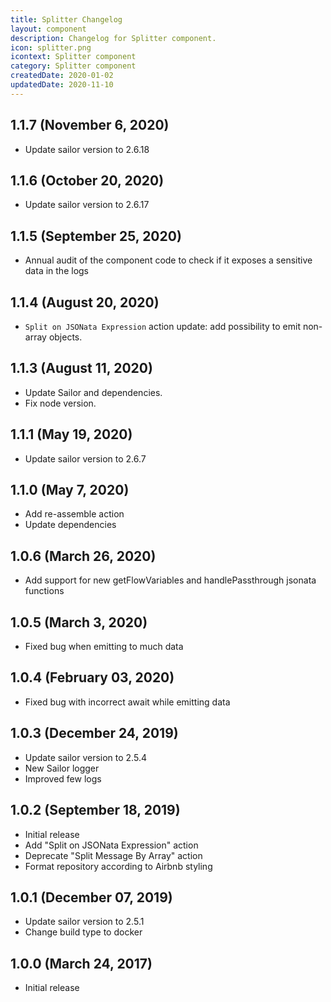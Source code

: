 ```yaml
---
title: Splitter Changelog
layout: component
description: Changelog for Splitter component.
icon: splitter.png
icontext: Splitter component
category: Splitter component
createdDate: 2020-01-02
updatedDate: 2020-11-10
---
```


## 1.1.7 (November 6, 2020)

* Update sailor version to 2.6.18

## 1.1.6 (October 20, 2020)

* Update sailor version to 2.6.17

## 1.1.5 (September 25, 2020)

* Annual audit of the component code to check if it exposes a sensitive data in the logs

## 1.1.4 (August 20, 2020)

* `Split on JSONata Expression` action update: add possibility to emit non-array objects.

## 1.1.3 (August 11, 2020)

* Update Sailor and dependencies.
* Fix node version.

## 1.1.1 (May 19, 2020)

* Update sailor version to 2.6.7

## 1.1.0 (May 7, 2020)

* Add re-assemble action
* Update dependencies

## 1.0.6 (March 26, 2020)

* Add support for new getFlowVariables and handlePassthrough jsonata functions

## 1.0.5 (March 3, 2020)

* Fixed bug when emitting to much data

## 1.0.4 (February 03, 2020)

* Fixed bug with incorrect await while emitting data

## 1.0.3 (December 24, 2019)

* Update sailor version to 2.5.4
* New Sailor logger
* Improved few logs

## 1.0.2 (September 18, 2019)

* Initial release
* Add "Split on JSONata Expression" action
* Deprecate "Split Message By Array" action
* Format repository according to Airbnb styling

## 1.0.1 (December 07, 2019)

* Update sailor version to 2.5.1
* Change build type to docker

## 1.0.0 (March 24, 2017)

* Initial release
